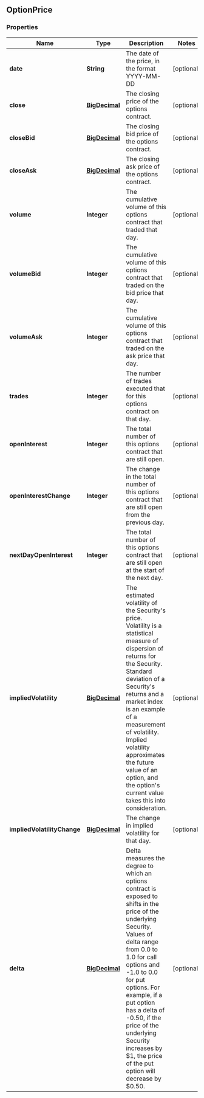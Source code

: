 
## OptionPrice

### Properties
Name | Type | Description | Notes
------------ | ------------- | ------------- | -------------
**date** | **String** | The date of the price, in the format YYYY-MM-DD |  [optional]
**close** | [**BigDecimal**](BigDecimal.md) | The closing price of the options contract. |  [optional]
**closeBid** | [**BigDecimal**](BigDecimal.md) | The closing bid price of the options contract. |  [optional]
**closeAsk** | [**BigDecimal**](BigDecimal.md) | The closing ask price of the options contract. |  [optional]
**volume** | **Integer** | The cumulative volume of this options contract that traded that day. |  [optional]
**volumeBid** | **Integer** | The cumulative volume of this options contract that traded on the bid price that day. |  [optional]
**volumeAsk** | **Integer** | The cumulative volume of this options contract that traded on the ask price that day. |  [optional]
**trades** | **Integer** | The number of trades executed that for this options contract on that day. |  [optional]
**openInterest** | **Integer** | The total number of this options contract that are still open. |  [optional]
**openInterestChange** | **Integer** | The change in the total number of this options contract that are still open from the previous day. |  [optional]
**nextDayOpenInterest** | **Integer** | The total number of this options contract that are still open at the start of the next day. |  [optional]
**impliedVolatility** | [**BigDecimal**](BigDecimal.md) | The estimated volatility of the Security&#39;s price. Volatility is a statistical measure of dispersion of returns for the Security. Standard deviation of a Security&#39;s returns and a market index is an example of a measurement of volatility. Implied volatility approximates the future value of an option, and the option&#39;s current value takes this into consideration. |  [optional]
**impliedVolatilityChange** | [**BigDecimal**](BigDecimal.md) | The change in implied volatility for that day. |  [optional]
**delta** | [**BigDecimal**](BigDecimal.md) | Delta measures the degree to which an options contract is exposed to shifts in the price of the underlying Security. Values of delta range from 0.0 to 1.0 for call options and -1.0 to 0.0 for put options. For example, if a put option has a delta of -0.50, if the price of the underlying Security increases by $1, the price of the put option will decrease by $0.50. |  [optional]



